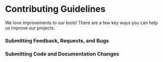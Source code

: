 # Contributing Guidelines

We love improvements to our tools! There are a few key ways you can help us improve our projects:

### Submitting Feedback, Requests, and Bugs




### Submitting Code and Documentation Changes

